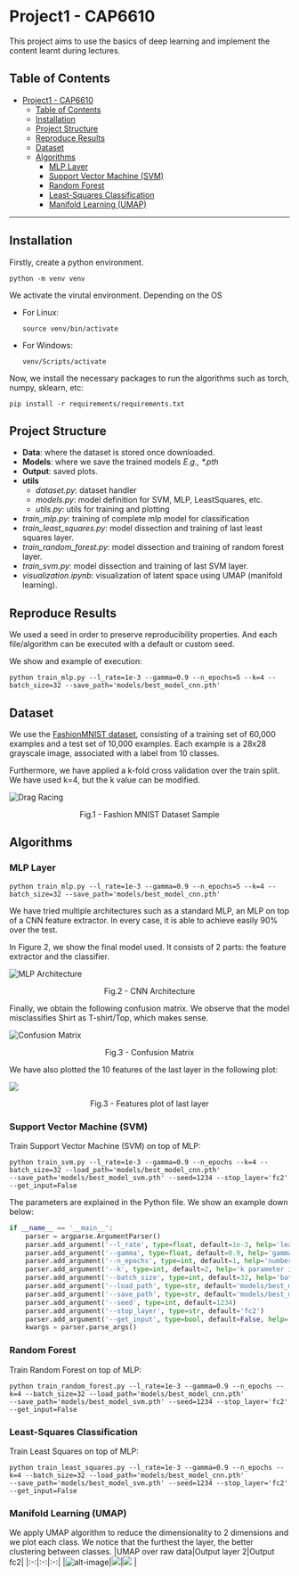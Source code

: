 # Project1 - CAP6610

This project aims to use the basics of deep learning and implement the content learnt during lectures.

## Table of Contents
- [Project1 - CAP6610](#project1---cap6610)
  - [Table of Contents](#table-of-contents)
  - [Installation](#installation)
  - [Project Structure](#project-structure)
  - [Reproduce Results](#reproduce-results)
  - [Dataset](#dataset)
  - [Algorithms](#algorithms)
    - [MLP Layer](#mlp-layer)
    - [Support Vector Machine (SVM)](#support-vector-machine-svm)
    - [Random Forest](#random-forest)
    - [Least-Squares Classification](#least-squares-classification)
    - [Manifold Learning (UMAP)](#manifold-learning-umap)

<hr>

## Installation
Firstly, create a python environment.
```console
python -m venv venv
```
We activate the virutal environment. Depending on the OS
- For Linux:

    ```console
    source venv/bin/activate
    ```
- For Windows:

    ```console
    venv/Scripts/activate
    ```
Now, we install the necessary packages to run the algorithms such as torch, numpy, sklearn, etc:
```console
pip install -r requirements/requirements.txt
```
## Project Structure
- **Data**: where the dataset is stored once downloaded.
- **Models**: where we save the trained models *E.g., \*.pth*
- **Output**: saved plots.
- **utils**
  - *dataset.py*: dataset handler
  - *models.py*: model definition for SVM, MLP, LeastSquares, etc.
  - *utils.py*: utils for training and plotting
- *train_mlp.py*: training of complete mlp model for classification
- *train_least_squares.py*: model dissection and training of last least squares layer.
- *train_random_forest.py*: model dissection and training of random forest layer.
- *train_svm.py*: model dissection and training of last SVM layer.
- *visualization.ipynb*: visualization of latent space using UMAP (manifold learning).

## Reproduce Results

We used a seed in order to preserve reproducibility properties. And each file/algorithm can be executed with a default or custom seed. 

We show and example of execution:
```console
python train_mlp.py --l_rate=1e-3 --gamma=0.9 --n_epochs=5 --k=4 --batch_size=32 --save_path='models/best_model_cnn.pth'
```

## Dataset
We use the [FashionMNIST dataset](https://github.com/zalandoresearch/fashion-mnist), consisting of a training set of 60,000 examples and a test set of 10,000 examples. Each example is a 28x28 grayscale image, associated with a label from 10 classes. 

Furthermore, we have applied a k-fold cross validation over the train split. We have used k=4, but the k value can be modified.

![Drag Racing](output/fashion-mnist-sprite.png)
<p align = "center">
Fig.1 - Fashion MNIST Dataset Sample
</p>

## Algorithms

### MLP Layer
```console
python train_mlp.py --l_rate=1e-3 --gamma=0.9 --n_epochs=5 --k=4 --batch_size=32 --save_path='models/best_model_cnn.pth'
```
We have tried multiple architectures such as a standard MLP, an MLP on top of a CNN feature extractor. In every case, it is able to achieve easily 90% over the test.

In Figure 2, we show the final model used. It consists of 2 parts: the feature extractor and the classifier.

![MLP Architecture](output/cnn_mlp.PNG)
<p align = "center">
Fig.2 - CNN Architecture
</p>

Finally, we obtain the following confusion matrix. We observe that the model misclassifies Shirt as T-shirt/Top, which makes sense.

![Confusion Matrix](output/confusion_matrix.png)
<p align = "center">
Fig.3 - Confusion Matrix
</p>

We have also plotted the 10 features of the last layer in the following plot:

![](output/cnn_output_fc2.png)
<p align = "center">
Fig.3 - Features plot of last layer
</p>

### Support Vector Machine (SVM)
Train Support Vector Machine (SVM) on top of MLP:
```console
python train_svm.py --l_rate=1e-3 --gamma=0.9 --n_epochs --k=4 --batch_size=32 --load_path='models/best_model_cnn.pth'
--save_path='models/best_model_svm.pth' --seed=1234 --stop_layer='fc2' --get_input=False
```
The parameters are explained in the Python file. We show an example down below:
```python
if __name__ == '__main__':
    parser = argparse.ArgumentParser()
    parser.add_argument('--l_rate', type=float, default=1e-3, help='learning rate')
    parser.add_argument('--gamma', type=float, default=0.9, help='gamma parameter for optimizer scheduler')   
    parser.add_argument('--n_epochs', type=int, default=1, help='number of epochs')
    parser.add_argument('--k', type=int, default=2, help='k parameter in k-fold validation')
    parser.add_argument('--batch_size', type=int, default=32, help='batch size')
    parser.add_argument('--load_path', type=str, default='models/best_model_cnn.pth', help='best model saved path')
    parser.add_argument('--save_path', type=str, default='models/best_model_svm.pth')
    parser.add_argument('--seed', type=int, default=1234)
    parser.add_argument('--stop_layer', type=str, default='fc2')
    parser.add_argument('--get_input', type=bool, default=False, help='whether to detach the input or the output of the layer')
    kwargs = parser.parse_args()

```
### Random Forest
Train Random Forest on top of MLP:
```console
python train_random_forest.py --l_rate=1e-3 --gamma=0.9 --n_epochs --k=4 --batch_size=32 --load_path='models/best_model_cnn.pth'
--save_path='models/best_model_svm.pth' --seed=1234 --stop_layer='fc2' --get_input=False
```

### Least-Squares Classification
Train Least Squares on top of MLP:
```console
python train_least_squares.py --l_rate=1e-3 --gamma=0.9 --n_epochs --k=4 --batch_size=32 --load_path='models/best_model_cnn.pth'
--save_path='models/best_model_svm.pth' --seed=1234 --stop_layer='fc2' --get_input=False
```

### Manifold Learning (UMAP)
We apply UMAP algorithm to reduce the dimensionality to 2 dimensions and we plot each class. We notice that the furthest the layer, the better clustering between classes.
|UMAP over raw data|Output layer 2|Output fc2|
|:-:|:-:|:-:|
|![alt-image](output/umap_initial_layer.png)|![](output/umap_output_layer2(2).png)|![](output/umap_output_fc2(2).png) |